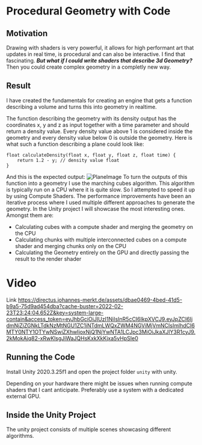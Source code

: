 
# Procedural Geometry with Code
## Motivation
Drawing with shaders is very powerful, it allows for high performant art that updates in real time, is procedural and can also be interactive. I find that fascinating. ***But what if I could write shaders that describe 3d Geometry?*** Then you could create complex geometry in a completly new way.

## Result
I have created the fundamentals for creating an engine that gets a function describing a volume and turns this into geometry in realtime. 

The function describing the geometry with its density output has the coordinates x, y and z as input together with a time parameter and should return a density value. Every density value above 1 is considered inside the geometry and every density value below 0 is outside the geometry.
Here is what such a function describing a plane could look like:
``` hlsl
float calculateDensity(float x, float y, float z, float time) {
    return 1.2 - y; // density value float
}
```
And this is the expected output:
![PlaneImage](https://user-images.githubusercontent.com/25324640/155418640-11f9b7b2-23eb-4a6d-abdc-35ec260cf5b0.jpg)
To turn the outputs of this function into a geometry I use the marching cubes algorithm. This algorithm is typically run on a CPU where it is quite slow. So I attempted to speed it up by using Compute Shaders. The performance improvements have been an iterative process where I used multiple different approaches to generate the geometry. In the Unity project I will showcase the most interesting ones. Amongst them are:
- Calculating cubes with a compute shader and merging the geometry on the CPU
- Calculating chunks with multiple interconnected cubes on a compute shader and merging chunks only on the CPU
- Calculating the Geometry entirely on the GPU and directly passing the result to the render shader

# Video
Link https://directus.johannes-merkt.de/assets/dbae0469-4bed-41d5-b9a5-75d9ad454dba?cache-buster=2022-02-23T23:24:04.652Z&key=system-large-contain&access_token=eyJhbGciOiJIUzI1NiIsInR5cCI6IkpXVCJ9.eyJpZCI6IjdmNjZjZGNkLTdkNzMtNGU1ZC1iNTdmLWQxZWM4NGViMjVmNCIsImlhdCI6MTY0NTY1OTYwNSwiZXhwIjoxNjQ1NjYwNTA1LCJpc3MiOiJkaXJlY3R1cyJ9.2kMokAjq82-xRwKlsgJiWaJQHsKxkXkKjxa5vHpSIe0

## Running the Code
Install Unity 2020.3.25f1 and open the project folder `unity` with unity.

Depending on your hardware there might be issues when running compute shaders that I cant anticipate. 
Preferably use a system with a dedicated external GPU.

## Inside the Unity Project
The unity project consists of multiple scenes showcasing different algorithms.
